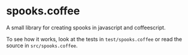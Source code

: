 # spooks.coffee

A small library for creating spooks in javascript and coffeescript.

To see how it works, look at the tests in `test/spooks.coffee` or read the
source in `src/spooks.coffee`.

